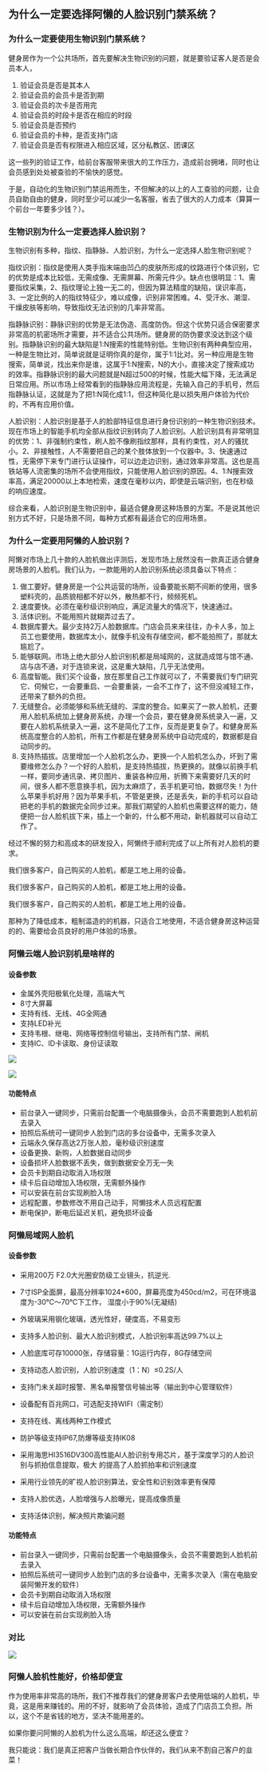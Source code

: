 ## 为什么一定要选择阿懒的人脸识别门禁系统？

### 为什么一定要使用生物识别门禁系统？

健身房作为一个公共场所，首先要解决生物识别的问题，就是要验证客人是否是会员本人，

1. 验证会员是否是其本人
2. 验证会员的会员卡是否到期
3. 验证会员的次卡是否用完
4. 验证会员的时段卡是否在相应的时段
5. 验证会员是否预约
6. 验证会员的卡种，是否支持门店
7. 验证会员是否有权限进入相应区域，区分私教区、团课区

这一些列的验证工作，给前台客服带来很大的工作压力，造成前台拥堵，同时也让会员感到处处被查验的不愉快的感觉。

于是，自动化的生物识别门禁运用而生，不但解决的以上的人工查验的问题，让会员自助自由的健身，同时至少可以减少一名客服，省去了很大的人力成本（算算一个前台一年要多少钱？）。

### 生物识别为什么一定要选择人脸识别？

生物识别有多种，指纹、指静脉、人脸识别，为什么一定选择人脸生物识别呢？

指纹识别：指纹是使用人类手指末端由凹凸的皮肤所形成的纹路进行个体识别，它的优势是成本比较低，无需成像、无需屏幕、所需元件少。缺点也很明显：1、需要指纹采集，2、指纹理论上独一无二的，但因为算法精度的缺陷，误识率高，3、一定比例的人的指纹特征少，难以成像，识别非常困难。4、受汗水、潮湿、干燥皮肤等影响，导致指纹无法识别的几率非常高。

指静脉识别：静脉识别的优势是无法伪造、高度防伪。但这个优势只适合保密要求非常高的机密场所才需要，并不适合公共场所。健身房的防伪要求没达到这个级别。指静脉识别的最大缺陷是1:N搜索的性能特别低。生物识别有两种典型应用，一种是生物比对，简单说就是证明你真的是你，属于1:1比对。另一种应用是生物搜索，简单说，找出来你是谁，这属于1:N搜索，N的大小，直接决定了搜索成功的效率。指静脉识别的最大问题就是N超过500的时候，性能大幅下降，无法满足日常应用。所以市场上经常看到的指静脉应用流程是，先输入自己的手机号，然后指静脉认证，这就是为了把1:N简化成1:1，但这种简化是以损失用户体验为代价的，不再有应用价值。

人脸识别：人脸识别是基于人的脸部特征信息进行身份识别的一种生物识别技术。现在市场上的智能手机均全部从指纹识别转向了人脸识别。人脸识别具有非常明显的优势：1、非强制约束性，刷人脸不像刷指纹那样，具有约束性，对人的骚扰小。2、非接触性，人不需要把自己的某个肢体放到一个仪器中。3、快速通过性，无需停下来专门进行认证操作，可以边走边识别，通过效率非常高。这也是高铁站等人流密集的场所不会使用指纹，只能使用人脸识别的原因。4、1:N搜索效率高，满足20000以上本地检索，速度在毫秒以内，即使是云端识别，也在秒级的响应速度。

综合来看，人脸识别是生物识别中，最适合健身房这种场景的方案。不是说其他识别方式不好，只是场景不同，每种方式都有最适合它的应用场景。

### 为什么一定要用阿懒的人脸识别？

阿懒对市场上几十款的人脸机做出评测后，发现市场上居然没有一款真正适合健身房场景的人脸机。我们认为，一款能用的人脸识别系统必须具备以下特点：

1. 做工要好。健身房是一个公共运营的场所，设备要能长期不间断的使用，很多塑料壳的，品质貌相都不好以外，散热都不行，频频死机。
2. 速度要快。必须在毫秒级识别响应，满足流量大的情况下，快速通过。
3. 活体识别。不能用照片就糊弄过去了。
4. 数据库要大。最少支持2万人脸数据库。门店会员来来往往，办卡人多，加上员工也要使用，数据库太小，就像手机没有存储空间，都不能拍照了，那就太尴尬了。
5. 能够联网。市场上绝大部分人脸识别机都是局域网的，这就造成馆与馆不通、店与店不通，对于连锁来说，这是重大缺陷，几乎无法使用。
6. 高度智能。我们买个设备，放在那里自己工作就可以了，不需要我们专门研究它、伺候它，一会要重启、一会要重装，一会不工作了，这不但没减轻工作，还带来了额外的负担。
7. 无缝整合。必须能够和系统无缝的、深度的整合。如果买了一款人脸机，还要用人脸机系统加上健身房系统，办理一个会员，要在健身房系统录入一遍，又要在人脸机系统录入一遍，这不是简化了工作，反而是更复杂了。和健身房系统高度整合的人脸机，所有工作都是在健身房系统中自动完成的，数据都是自动同步的。
8. 支持热插拔。店里增加一个人脸机怎么办，更换一个人脸机怎么办，坏到了需要维修怎么办？一个好的人脸机，是支持热插拔，热更换的。就像以前换手机一样，要同步通讯录、拷贝图片、重装各种应用，折腾下来需要好几天的时间，很多人都不愿意换手机，因为太麻烦了，丢手机更可怕，数据尽失！为什么苹果手机好用？因为苹果手机，不管是更换，还是丢失，新的手机可以自动把老的手机的数据完全同步过来。那我们期望的人脸机也需要这样的能力，随便把一台人脸机拔下来，插上一个新的，什么都不用动，新机器就可以自动工作了。

经过不懈的努力和高成本的研发投入，阿懒终于顺利完成了以上所有对人脸机的要求。

我们很多客户，自己购买的人脸机，都是工地上用的设备。

我们很多客户，自己购买的人脸机，都是工地上用的设备。

我们很多客户，自己购买的人脸机，都是工地上用的设备。

那种为了降低成本，粗制滥造的的机器，只适合工地使用，不适合健身房这种运营的的、需要给会员良好的用户体验的场景。

### 阿懒云端人脸识别机是啥样的

#### 设备参数
  - 金属外壳阳极氧化处理，高端大气
  - 8寸大屏幕
  - 支持有线、无线、4G全网通
  - 支持LED补光
  - 支持韦根、继电、网络等控制信号输出，支持所有门禁、闸机
  - 支持IC、ID卡读取、身份证读取

  ![](../assets/club/人脸技术指标.jpg)

  ![](../assets/club/人脸基本参数.jpg)

#### 功能特点
  - 前台录入一键同步，只需前台配置一个电脑摄像头，会员不需要跑到人脸机前去录入
  - 拍照后系统可一键同步人脸到门店的多台设备中，无需多次录入
  - 云端永久保存高达2万张人脸，毫秒级识别速度
  - 设备更换、新购，人脸数据自动同步
  - 设备损坏人脸数据不丢失，做到数据安全万无一失
  - 会员卡到期自动取消入场权限
  - 续卡后自动增加入场权限，无需额外操作
  - 可以安装在前台实现刷脸入场
  - 远程配置，参数修改不用自己动手，阿懒技术人员远程配置
  - 断电保护，断电后延迟关机，避免损坏设备


### 阿懒局域网人脸机

#### 设备参数

  - 采用200万 F2.0大光圈安防级工业镜头，抗逆光.

  - 7寸ISP全面屏，最高分辨率1024*600，屏幕亮度为450cd/m2，可在环境温度为-30℃～70℃下工作，
湿度小于90%(无凝结)

  - 外玻璃采用钢化玻璃，透光性好，硬度高，不易变形

  - 支持多人脸识别、最大人脸识别模式，人脸识别率高达99.7%以上

  - 人脸底库可存10000张，存储容量：1G运行内存，8G存储空间

  - 支持动态人脸识别，人脸识别速度（1：N）≤0.2S/人

  - 支持门未关超时报警、黑名单报警信号输出等（输出到中心管理软件）

  - 设备配有百兆网口，可选配支持WIFI（需定制）

  - 支持在线、离线两种工作模式

  - 防护等级支持IP67,防爆等级支持IK08


  - 采用海思HI3516DV300高性能AI人脸识别专用芯片，基于深度学习的人脸识别与抓拍信息提取，极大
的提高了人脸抓拍率和识别速度

  - 采用行业领先的旷视人脸识别算法，安全性和识别效率更有保障

  - 支持人脸优选，人脸增强与人脸曝光，提高成像质量

  - 支持活体识别，解决照片欺骗问题

#### 功能特点
  - 前台录入一键同步，只需前台配置一个电脑摄像头，会员不需要跑到人脸机前去录入
  - 拍照后系统可一键同步人脸到门店的多台设备中，无需多次录入（需在电脑安装阿懒开发的软件）
  - 会员卡到期自动取消入场权限
  - 续卡后自动增加入场权限，无需额外操作
  - 可以安装在前台实现刷脸入场

### 对比

![](../assets/mp/对比.png)



### 阿懒人脸机性能好，价格却便宜

作为使用率非常高的场所，我们不推荐我们的健身房客户去使用低端的人脸机，毕竟，这是用来赚钱的。用的不好，就影响了会员体验，造成了门店员工负担。所以，这个不是省钱的地方，坚决不能用差的。

如果你要问阿懒的人脸机为什么这么高端，却还这么便宜？

我只能说：我们是真正把客户当做长期合作伙伴的，我们从来不割自己客户的韭菜！